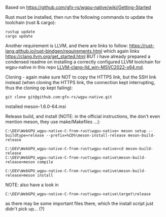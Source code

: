Based on 
https://github.com/gfx-rs/wgpu-native/wiki/Getting-Started

Rust must be installed, then run the following commands to update the toolchain (rust & cargo):
```console
rustup update
cargo update
```

Another requirement is LLVM, and there are links to follow:
https://rust-lang.github.io/rust-bindgen/requirements.html
which again links
https://clang.llvm.org/get_started.html
BUT i have already prepared a condensed readme on installing a correctly configured LLVM toolchain for wgpu-native in this repo [LLVM-clang-lld_win-MSVC2022-x64.md](LLVM-clang-lld_win-MSVC2022-x64.md).

Cloning - again make sure NOT to copy the HTTPS link, but the SSH link instead (when cloning the HTTPS link, the connection kept interrupting, thus the cloning op kept failing):
```console
git clone git@github.com:gfx-rs/wgpu-native.git
```

installed meson-1.6.0-64.msi

Release build, and install (NOTE: in the official instructions, the don't even mention meson, they use make/Makefiles ...):

```console
C:\DEV\WebGPU_wgpu-native-C-from-rust\wgpu-native> meson setup --buildtype=release --prefix=%CD%\meson-install-release meson-build-release

C:\DEV\WebGPU_wgpu-native-C-from-rust\wgpu-native>cd meson-build-release
C:\DEV\WebGPU_wgpu-native-C-from-rust\wgpu-native\meson-build-release>meson compile

C:\DEV\WebGPU_wgpu-native-C-from-rust\wgpu-native\meson-build-release>meson install
```

NOTE: also have a look in 
```console
C:\DEV\WebGPU_wgpu-native-C-from-rust\wgpu-native\target\release
```
as there may be some important files there, which the install script just didn't pick up... (?)
